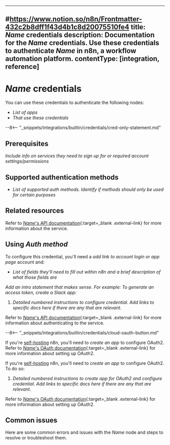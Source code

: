 <!--
# How to use this template

1. Make a new branch. If working on an internal ticket, include it at the start of the name. For example, DOC-123-feature-summary.
2. Create a new file, or find the file you want to edit, in integrations/builtin/credentials/. If creating a new file, the name should be the integration name.
3. Copy the template into the file (don't copy this comment).
4. Placeholder text is in _italic_ or between <>. Make sure to replace it!
5. Use the "Low" priority credential section unless you've been told otherwise. Refer to https://docs.google.com/spreadsheets/d/14YVtqhVnKH2d59LmldyqcK2OW3-2KgHYVaDSFx-8oeM/edit?gid=0#gid=0 for priority breakdown from July 2024.
6. Before publishing, delete any comments.

Use the style guide: https://github.com/n8n-io/n8n-docs/wiki
You can find more info on working with the docs project in the README: https://github.com/n8n-io/n8n-docs/blob/main/README.md
-->

<!--
Set the meta title and meta description in the frontmatter
-->

---
#https://www.notion.so/n8n/Frontmatter-432c2b8dff1f43d4b1c8d20075510fe4
title: _Name_ credentials
description: Documentation for the _Name_ credentials. Use these credentials to authenticate _Name_ in n8n, a workflow automation platform.
contentType: [integration, reference]
---

<!-- 
The title should be the name of the integration.
Match the brand name exactly. For example, GitHub NOT Github
-->
# _Name_ credentials

You can use these credentials to authenticate the following nodes:

* _List of apps_
* _That use these credentials_

<!--if this is a credential-only node, use this snippet instead-->
--8<-- "_snippets/integrations/builtin/credentials/cred-only-statement.md"

<!-- If this credential has numerous prerequisites, include the Prerequisites section below and remove the account reference in the in the Using_Auth method_ section.
If a single prereq. like having an account, delete the Prerequisites section here and just update the intro statement in the Using _Auth method_ section -->
## Prerequisites

_Include info on services they need to sign up for or required account settings/permissions_

## Supported authentication methods

* _List of supported auth methods. Identify if methods should only be used for certain purposes_

## Related resources

<!-- add a link to the service's documentation. This should usually go directly to the API credential docs. Amend the link text if necessary. -->
Refer to [_Name_'s API documentation](){:target=_blank .external-link} for more information about the service.


<!-- If this is a credential-only node, add a link to the node page on n8n's website. For example: https://n8n.io/integrations/gmail/ 
This is a credential-only node. Refer to [Custom API operations](/integrations/custom-operations/) to learn more. View [example workflows and related content](https://n8n.io/integrations/_Name_/){:target=_blank .external-link} on n8n's website. -->


## Using _Auth method_

To configure this credential, you'll need a _add link to account login or app page_ account and:

- _List of fields they'll need to fill out within n8n and a brief description of what those fields are_

<!-- For "Medium," "High," or "Critical" credentials, use this section. For "Low" credentials, delete it. -->
_Add an intro statement that makes sense. For example: To generate an access token, create a Slack app:_

1. _Detailed numbered instructions to configure credential. Add links to specific docs here if there are any that are relevant._

<!-- For all credentials, include a link to the service's documentation on this type of authentication. This usually goes directly to API credentials, OAuth, etc.
Amend the link/sentence text as necessary. -->
Refer to [_Name_'s API documentation](){:target=_blank .external-link} for more information about authenticating to the service.

<!-- IF OAUTH FOR CLOUD-HOSTED DOESN'T REQUIRE ANY SETUP, use the section below. Otherwise omit -->
--8<-- "_snippets/integrations/builtin/credentials/cloud-oauth-button.md"

<!-- If OAuth method, self-hosted usually needs to configure OAuth from scratch. -->
<!-- For low or unprioritized credentials, use this statement and delete the next one -->
If you're [self-hosting](/hosting/) n8n, you'll need to _create an app_ to configure OAuth2. Refer to [_Name_'s OAuth documentation](){:target=_blank .external-link} for more information about setting up OAuth2.

<!-- For Medium, High, or Critical credentials, use this section: -->
If you're [self-hosting](/hosting/) n8n, you'll need to _create an app_ to configure OAuth2. To do so:

1. _Detailed numbered instructions to create app for OAuth2 and configure credential. Add links to specific docs here if there are any that are relevant._

Refer to [_Name_'s OAuth documentation](){:target=_blank .external-link} for more information about setting up OAuth2.

## Common issues

<!-- 
if the node is small enough for a single page, add the sentence below. Create a subheading below this for each error, quirk, pain point, or other complex topic that might trip people up
-->
Here are some common errors and issues with the _Name_ node and steps to resolve or troubleshoot them.
<!-- 
If the node is large enough to warrant subpages, create a separate Common issues page using the common-issues.md template and link to it here using this text:

For common questions or issues and suggested solutions, refer to [Common issues](/integrations/builtin/_relativepath_).

-->
